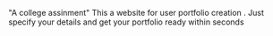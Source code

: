 "A college assinment"
This a website for user portfolio creation .
Just specify your details and get your portfolio ready within seconds
